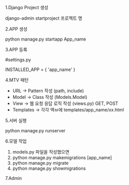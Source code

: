 1.Django Project 생성

django-admin startproject 프로젝트 명

2.APP 생성

python manage.py startapp App_name

3.APP 등록

#settings.py

INSTALLED_APP = {
    'app_name'
}

4.MTV 패턴
- URL -> Pattern 작성 (path, include)
- Model -> Class 작성 (Models.Model)
- View -> 웹 요청 응답 로직 작성 (views.py) GET, POST
- Templates -> 각각 액ㅂ에 templates/app_name/xx.html

5.서버 실행

python manage.py runserver

6.모델 작업

1) models.py 파일을 작성했으면
2) python manage.py makemigrations [app_name]
3) python manage.py migrate
4) python manage.py showmigrations

7.Admin
